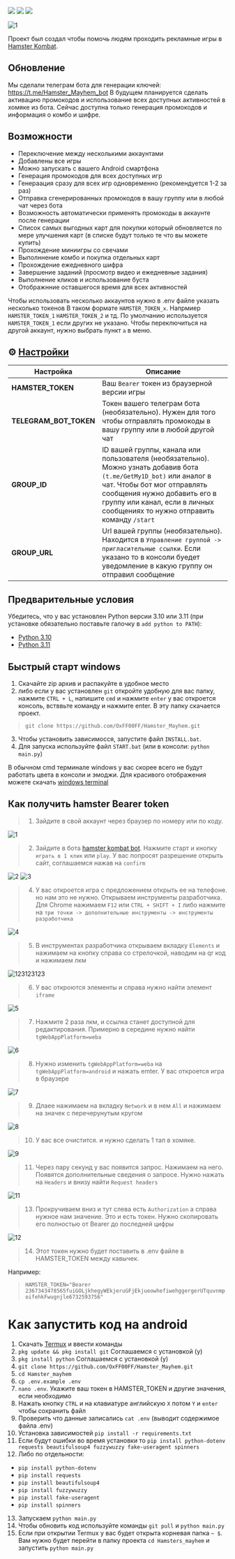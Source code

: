[<img src="https://img.shields.io/badge/python-3.10%20%7C%203.11-blue">](https://www.python.org/downloads/)
[<img src="https://img.shields.io/badge/Telegram-@me-blue">](https://t.me/OxFF00FF)
[<img src="https://img.shields.io/badge/Group-Hamster_Mayhem-blue">](https://t.me/+SUekzTWJlq8yNzIy)


![1](https://github.com/user-attachments/assets/bc847b2b-721c-42f4-b78d-dd6872c5b865)


Проект был создал чтобы помочь людям проходить рекламные игры в [Hamster Kombat](https://t.me/hamsTer_kombat_bot/start?startapp=kentId1476571560).

## Обновление
Мы сделали телеграм бота для генерации ключей:
https://t.me/Hamster_Mayhem_bot
В будущем планируется сделать активацию промокодов и использование всех доступных активностей в хомяке из бота.
Сейчас доступна только генерация промокодов и информация о комбо и шифре.

## Возможности
- Переключение между несколькими аккаунтами
- Добавлены все игры
- Можно запускать с вашего Android смартфона
- Генерация промокодов для всех доступных игр
- Генераация сразу для всех игр одновременно (рекомендуется 1-2 за раз)
- Отправка сгенерированных промокодов в вашу группу или в любой чат через бота
- Возможность автоматически применять промокоды в аккаунте после генерации
- Список самых выгодных карт для покупки который обновляется по мере улучшения карт (в списке будут только те что вы можете купить)
- Прохождение миниигры со свечами
- Выполннение комбо и покупка отдельных карт
- Прохождение ежедневного шифра
- Завершение заданий (просмотр видео и ежедневные задания)
- Выполнение кликов и использование буста
- Отображнние оставшегося время для всех активностей

Чтобы использовать несколько аккаунтов нужно в .env файле указать несколько токенов
В таком формате `HAMSTER_TOKEN_x`. Напрмиер `HAMSTER_TOKEN_1` `HAMSTER_TOKEN_2` и тд.
По умолчанию используется `HAMSTER_TOKEN_1` если других не указано.
Чтобы переключиться на другой аккаунт, нужно выбрать пункт `a` в меню.

## ⚙ [Настройки](https://github.com/OxFF00FF/Hamsters_mayhem/blob/master/.env.example)
| Настройка                    | Описание                                                                                      |
|------------------------------|-----------------------------------------------------------------------------------------------|
| **HAMSTER_TOKEN**            | Ваш `Bearer` токен из браузерной версии игры                                                    |
| **TELEGRAM_BOT_TOKEN**       | Токен вашего телеграм бота (необязательно). Нужен для того чтобы отправлять промокоды в вашу группу или в любой другой чат|
| **GROUP_ID**                 | ID вашей группы, канала или пользователя (необязательно). Можно узнать добавив бота `(t.me/GetMy1D_bot)` или аналог в чат. Чтобы бот мог отправлять сообщения нужно добавить его в группу или канал, если в личных сообщениях то нужно отправить команду `/start`   |
| **GROUP_URL**                | Url вашей группы (необязательно). Находится в `Управление группой -> пригласительные ссылки`. Если указано то в консоли буедет уведомление в какую группу он отправил сообщение|

## Предварительные условия
Убедитесь, что у вас установлен Python версии 3.10 или 3.11 (при установке обязательно поставьте галочку в `add python to PATH`):
- [Python 3.10](https://www.python.org/downloads/release/python-3100/)
- [Python 3.11](https://www.python.org/downloads/release/python-3110/)


## Быстрый старт windows
1. Скачайте zip архив и распакуйте в удобное место
2. либо если у вас установлен `git` откройте удобную для вас папку, нажмите `CTRL + L`, напишите `cmd` и нажмите `enter`
    у вас откроется консоль, встввьте команду и нажмите enter. В эту папку скачается проект.
>`git clone https://github.com/OxFF00FF/Hamster_Mayhem.git`

3. Чтобы установить зависимосся, запустите файл `INSTALL.bat`.
4. Для запуска используйте файл `START.bat` (или в консоли: `python main.py`)

В обычном cmd терминале windows у вас скорее всего не будут работать цвета в консоли и эмоджи.
Для красивого отображения можете скачать 
[windows terminal](https://apps.microsoft.com/detail/9n0dx20hk701?hl=en-US&gl=US)



## Как получить hamster Bearer token

>1. Зайдите в свой аккаунт через браузер по номеру или по коду.

![1](https://github.com/user-attachments/assets/0f307b70-b5fa-4479-9ffa-fe0cad537a9e)

>2. Зайдите в бота [hamster kombat bot](https://t.me/hamsTer_kombat_bot/start?startapp=kentId1476571560).
    Нажмите старт и кнопку `играть в 1 клик` или `play`.
    У вас попросят разрешение открыть сайт, соглашаемся нажав на `confirm`

![2](https://github.com/user-attachments/assets/b95141ed-c44e-4853-ad2e-de47e463c18e)
![3](https://github.com/user-attachments/assets/5975d491-2b28-4b70-bf8f-1558ab3c8683)

>4. У вас откроется игра с предложением открыть ее на телефоне.
    но нам это не нужно. Открываем инструменты разработчика.
    Для Chrome нажимаем `F12` или `CTRL + SHIFT + I`
    либо нажмите на `три точки -> дополнительные инструменты -> инструменты разработчика`

![4](https://github.com/user-attachments/assets/610bf810-6d66-4a35-ad08-a558275bf939)

>5. В инструментах разработчика открываем вкладку `Elements`
    и нажимаем на кнопку справа со стрелочкой, наводим на qr код и нажимаем лкм

![123123123](https://github.com/user-attachments/assets/b01121d8-11f5-42a5-9ffd-2596bc855d2e)

>6. У вас откроются элементы и справа нужно найти элемент `iframe` 

![5](https://github.com/user-attachments/assets/b99f849a-568d-42c0-8de8-edf28adb4fa1)

>7. Нажмите 2 раза лкм, и ссылка станет доступной для редактирования.
    Примерно в середине нужно найти `tgWebAppPlatform=weba`

![6](https://github.com/user-attachments/assets/7536093e-b1cf-4183-93e3-e31cba21e73b)

>8. Нужно изменить `tgWebAppPlatform=weba` на `tgWebAppPlatform=android` и нажать emter. 
    У вас откроется игра в браузере

![7](https://github.com/user-attachments/assets/c463489e-bd83-4ea9-8daa-6a81e960514e)

>9. Длаее нажимаем на вкладку `Network` и в нем `All` и нажимаем на значек с перечерунутым кругом

![8](https://github.com/user-attachments/assets/320d8eb3-f3c2-4589-ad47-1445a6a4b50c)

>10. У вас все очистится. и нужно сделать 1 тап в хомяке.

![9](https://github.com/user-attachments/assets/3592748b-5629-4e64-83e4-7cf88ef5d5b1)

>11. Через пару секунд у вас появится запрос. Нажимаем на него. 
    Появятся дополнительные сведения о запросе.
    Нужно нажать на `Headers` и внизу найти `Request headers`

![11](https://github.com/user-attachments/assets/aceb418e-87c5-4746-b515-29cfa0bff660)

>13. Прокручиваем вниз и тут слева есть `Authorization` а справа нужное нам значение. 
     Это и есть токен. Нужно скопировать его полностью от Bearer до последней цифры

![12](https://github.com/user-attachments/assets/a68c821c-ebe1-4829-8897-29ca5908fdff)

>14. Этот токен нужно будет поставить в .env файле в HAMSTER_TOKEN между кавычек.
>
Например:
>`HAMSTER_TOKEN="Bearer 2367343478565fuiGOLjkhegyWEkjeruGFjEkjueowhefiwehggergerUTquvnmpoifehkFwugnjle6732593756"`




# Как запустить код на android

1. Скачать [Termux](https://trashbox.ru/files30/1963775/termux-app_v0.118.1github-debug_universal.apk/) и ввести команды
2. `pkg update && pkg install git` Соглашаемся с установкой (y)
3. `pkg install python` Соглашаемся с установкой (y)
4. `git clone https://github.com/OxFF00FF/Hamster_Mayhem.git`
5. `cd Hamster_mayhem`
6. `cp .env.example .env`
7. `nano .env`. Укажите ваш токен в HAMSTER_TOKEN и другие значения, если необходимо
8. Нажать кнопку `CTRL` и на клавиатуре английскую `X` потом `Y` и `enter` чтобы сохранить файл
9. Проверить что данные записались `cat .env` (выводит содержимое файла .env)
10. Установка зависимостей `pip install -r requirements.txt` 
11. Если будут ошибки во время установки то `pip install python-dotenv requests beautifulsoup4 fuzzywuzzy fake-useragent spinners`
12. Либо по отдельности:
- `pip install python-dotenv`
- `pip install requests`
- `pip install beautifulsoup4`
- `pip install fuzzywuzzy`
- `pip install fake-useragent`
- `pip install spinners`
13. Запускаем `python main.py`
14. Чтобы обновить код используйте команды `git pull` и `python main.py`
15. Если при открытии Termux у вас будет открыта корневая папка `~ $`.
Вам нужно будет перейти в папку проекта `cd Hamsters_mayhem` и запустить `python main.py`
